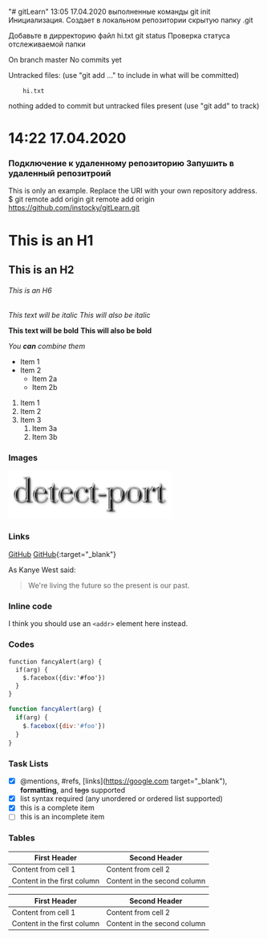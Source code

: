 "# gitLearn" 
13:05 17.04.2020
выполненные команды
git init
Инициализация. Создает в локальном репозитории скрытую папку .git

Добавьте в дирректорию файл hi.txt
git status
Проверка статуса отслеживаемой папки


On branch master
No commits yet

Untracked files:
  (use "git add <file>..." to include in what will be committed)

		hi.txt

nothing added to commit but untracked files present (use "git add" to track)

14:22 17.04.2020
===
###  Подключение к удаленному репозиторию Запушить в удаленный репозитроий
		
This is only an example. Replace the URI with your own repository address.
		$ git remote add origin git remote add origin https://github.com/instocky/gitLearn.git
		


# This is an H1
## This is an H2
###### This is an H6

*This text will be italic*
_This will also be italic_

**This text will be bold**
__This will also be bold__

_You **can** combine them_


* Item 1
* Item 2
  * Item 2a
  * Item 2b
  
1. Item 1
1. Item 2
1. Item 3
   1. Item 3a
   1. Item 3b
   
### Images
![Pic Logo](/src/logo.png)

### Links
[GitHub](http://github.com)
[GitHub](http://github.com){:target="_blank"}

As Kanye West said:

> We're living the future so
> the present is our past.

### Inline code
I think you should use an
`<addr>` element here instead.

### Codes
    function fancyAlert(arg) {
      if(arg) {
        $.facebox({div:'#foo'})
      }
    }
	
```js
function fancyAlert(arg) {
  if(arg) {
	$.facebox({div:'#foo'})
  }
}
```

### Task Lists
- [x] @mentions, #refs, [links](https://google.com target="_blank"), **formatting**, and <del>tags</del> supported
- [x] list syntax required (any unordered or ordered list supported)
- [x] this is a complete item
- [ ] this is an incomplete item

### Tables
First Header | Second Header
------------ | -------------
Content from cell 1 | Content from cell 2
Content in the first column | Content in the second column

First Header | Second Header
------------ | -------------
Content from cell 1 | Content from cell 2 | test
Content in the first column | Content in the second column